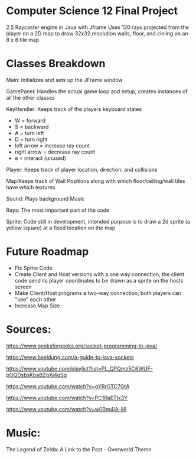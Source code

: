 # Computer Science 12 Final Project
2.5 Raycaster engine in Java with Jframe
Uses 120 rays projected from the player on a 2D map to draw 32x32 resolution walls, floor, and cieling on an 8 x 8 tile map

# Classes Breakdown
Main: Initializes and sets up the JFrame window

GamePanel: Handles the actual game loop and setup, creates instances of all the other classes

KeyHandler: Keeps track of the players keyboard states
- W = forward
- S = backward
- A = turn left
- D = turn right
- left arrow = increase ray count
- right arrow = decrease ray count
- e = interact (unused)

Player: Keeps track of player location, direction, and collisions

Map:Keeps track of Wall Positions along with which floor/ceiling/wall tiles have which textures

Sound: Plays background Music

Rays: The most important part of the code

Sprite: Code still in development, intended purpose is to draw a 2d sprite (a yellow square) at a fixed location on the map 


# Future Roadmap
- Fix Sprite Code
- Create Client and Host versions with a one way connection, the client code send its player coordinates to be drawn as a sprite on the hosts screen
- Make Client/Host programs a two-way connection, both players can "see" each other
- Increase Map Size


# Sources:

https://www.geeksforgeeks.org/socket-programming-in-java/

https://www.baeldung.com/a-guide-to-java-sockets

https://www.youtube.com/playlist?list=PL_QPQmz5C6WUF-pOQDsbsKbaBZqXj4qSq

https://www.youtube.com/watch?v=gYRrGTC7GtA

https://www.youtube.com/watch?v=PC1RaETIx3Y

https://www.youtube.com/watch?v=w0Bm4IA-Ii8

# Music:

The Legend of Zelda: A Link to the Past - Overworld Theme
